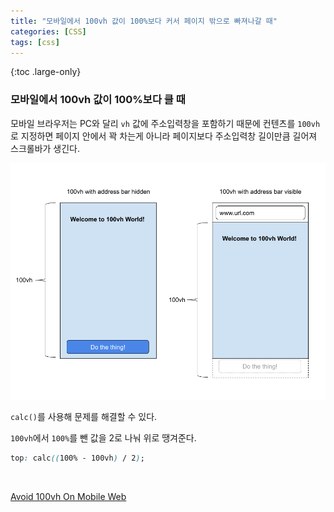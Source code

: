 ```yaml
---
title: "모바일에서 100vh 값이 100%보다 커서 페이지 밖으로 빠져나갈 때"
categories: [CSS]
tags: [css]
---
```


{:toc .large-only}

### 모바일에서 100vh 값이 100%보다 클 때

모바일 브라우저는 PC와 달리 `vh` 값에 주소입력창을 포함하기 때문에 컨텐츠를 `100vh`로 지정하면 페이지 안에서 꽉 차는게 아니라 페이지보다 주소입력창 길이만큼 길어져 스크롤바가 생긴다.

<img src="/assets/img/blog/2021-06-29-100vh_problem.png">

<br/>

`calc()`를 사용해 문제를 해결할 수 있다.

`100vh`에서 `100%`를 뺀 값을 2로 나눠 위로 땡겨준다.

```css
top: calc((100% - 100vh) / 2);
```

<br/>

[Avoid 100vh On Mobile Web](https://chanind.github.io/javascript/2019/09/28/avoid-100vh-on-mobile-web.html)
